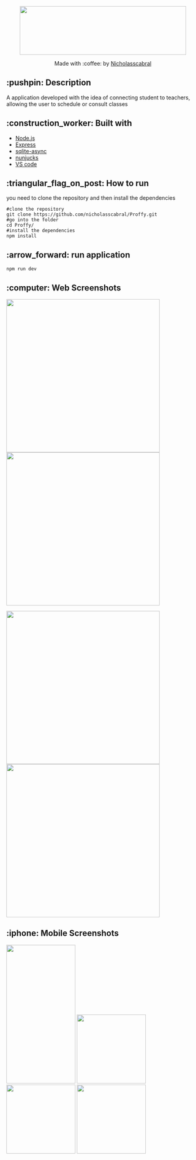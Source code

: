 <p align="center">
  <img width="434" height="127" src="https://user-images.githubusercontent.com/63978033/89732696-e8f1e200-da26-11ea-87fd-a2c29b775106.png">
</p>
<p align="center">
  Made with :coffee: by <a href="https://www.linkedin.com/in/nicholas-cabral-dos-anjos-13b3981a7/" target="_blank"> Nicholasscabral </a> 
</p>

<h2>:pushpin: Description </h2>
<p>
  A application developed with the idea of connecting student to teachers, allowing the user to
  schedule or consult classes
</p>
<h2>:construction_worker: Built with</h2>
<ul>
    <li><a href="https://nodejs.org/en/">Node.js</a></li>
    <li><a href="https://expressjs.com/pt-br/">Express</a></li>
    <li><a href="https://www.npmjs.com/package/sqlite-async">sqlite-async</a></li>
    <li><a href="https://mozilla.github.io/nunjucks/">nunjucks</a></li>
    <li><a href="https://code.visualstudio.com/">VS code</a></li>
</ul>

<h2> :triangular_flag_on_post: How to run</h2>

<p>you need to clone the repository and then install the dependencies</p>

```
#clone the repository
git clone https://github.com/nicholasscabral/Proffy.git
#go into the folder
cd Proffy/
#install the dependencies
npm install
```
<h2> :arrow_forward: run application </h2>

```
npm run dev
```

<h2> :computer: Web Screenshots </h2>

<img width="400" src="https://user-images.githubusercontent.com/63978033/89734738-522c2200-da34-11ea-81cc-4b37bf9f8686.png"> <img width="400" src="https://user-images.githubusercontent.com/63978033/89734748-607a3e00-da34-11ea-8e87-b509a0d90fa7.png">

<img width="400" src="https://user-images.githubusercontent.com/63978033/89734762-81db2a00-da34-11ea-8f3f-e20809c9adea.png"> <img width="400" src="https://user-images.githubusercontent.com/63978033/89734767-90c1dc80-da34-11ea-94be-8778e8d16aa8.png">

<h2> :iphone: Mobile Screenshots </h2>

<img width="180" height="362" src="https://user-images.githubusercontent.com/63978033/89733179-18561e00-da2a-11ea-8f1e-75245946c0ed.jpeg"> <img width="180" src="https://user-images.githubusercontent.com/63978033/89733205-3a4fa080-da2a-11ea-8291-218beabb055d.jpeg"> <img width="180" src="https://user-images.githubusercontent.com/63978033/89734676-f06bb800-da33-11ea-847f-915cf0424379.jpeg"> <img width="180" src="https://user-images.githubusercontent.com/63978033/89733231-7256e380-da2a-11ea-905a-399d3394715d.jpeg">
